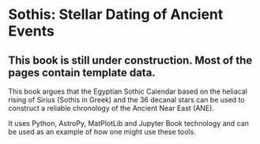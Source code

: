 # Sothis: Stellar Dating of Ancient Events

## This book is still under construction.  Most of the pages contain template data.

This book argues that the Egyptian Sothic Calendar based on the heliacal rising of Sirius (Sothis in Greek) and the
36 decanal stars can be used to construct a reliable chronology of the 
Ancient Near East (ANE). 

It uses Python, AstroPy, MatPlotLib and Jupyter Book technology and can be used as an example of how one might
use these tools.

```{tableofcontents}
```

